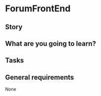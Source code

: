 # ForumFrontEnd

## Story



## What are you going to learn?



## Tasks



## General requirements

None

